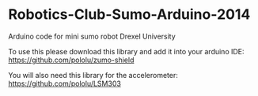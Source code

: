 Robotics-Club-Sumo-Arduino-2014
===============================

Arduino code for mini sumo robot 
Drexel University

To use this please download this library and add it into your arduino IDE:    
https://github.com/pololu/zumo-shield

You will also need this library for the accelerometer:  
https://github.com/pololu/LSM303
